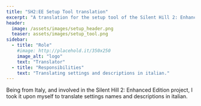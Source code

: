 ```yaml
---
title: "SH2:EE Setup Tool translation"
excerpt: "A translation for the setup tool of the Silent Hill 2: Enhanced Edition."
header:
  image: /assets/images/setup_header.png
  teaser: assets/images/setup_tool.png
sidebar:
  - title: "Role"
    #image: http://placehold.it/350x250
    image_alt: "logo"
    text: "Translator"
  - title: "Responsibilities"
    text: "Translating settings and descriptions in italian."
---
```


Being from Italy, and involved in the Silent Hill 2: Enhanced Edition project, I took it upon myself to translate settings names and descriptions in italian.